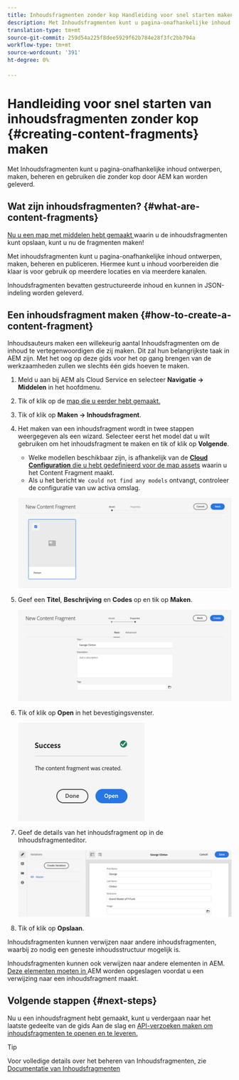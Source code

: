 ```yaml
---
title: Inhoudsfragmenten zonder kop Handleiding voor snel starten maken
description: Met Inhoudsfragmenten kunt u pagina-onafhankelijke inhoud ontwerpen, maken, beheren en gebruiken die zonder kop door AEM kan worden geleverd.
translation-type: tm+mt
source-git-commit: 259d54a225f8dee5929f62b784e28f3fc2bb794a
workflow-type: tm+mt
source-wordcount: '391'
ht-degree: 0%

---
```



# Handleiding voor snel starten van inhoudsfragmenten zonder kop {#creating-content-fragments} maken

Met Inhoudsfragmenten kunt u pagina-onafhankelijke inhoud ontwerpen, maken, beheren en gebruiken die zonder kop door AEM kan worden geleverd.

## Wat zijn inhoudsfragmenten? {#what-are-content-fragments}

[Nu u een map met middelen hebt gemaakt ](create-assets-folder.md) waarin u de inhoudsfragmenten kunt opslaan, kunt u nu de fragmenten maken!

Met inhoudsfragmenten kunt u pagina-onafhankelijke inhoud ontwerpen, maken, beheren en publiceren. Hiermee kunt u inhoud voorbereiden die klaar is voor gebruik op meerdere locaties en via meerdere kanalen.

Inhoudsfragmenten bevatten gestructureerde inhoud en kunnen in JSON-indeling worden geleverd.

## Een inhoudsfragment maken {#how-to-create-a-content-fragment}

Inhoudsauteurs maken een willekeurig aantal Inhoudsfragmenten om de inhoud te vertegenwoordigen die zij maken. Dit zal hun belangrijkste taak in AEM zijn. Met het oog op deze gids voor het op gang brengen van de werkzaamheden zullen we slechts één gids hoeven te maken.

1. Meld u aan bij AEM als Cloud Service en selecteer **Navigatie -> Middelen** in het hoofdmenu.
1. Tik of klik op de [map die u eerder hebt gemaakt.](create-assets-folder.md)
1. Tik of klik op **Maken -> Inhoudsfragment**.
1. Het maken van een inhoudsfragment wordt in twee stappen weergegeven als een wizard. Selecteer eerst het model dat u wilt gebruiken om het inhoudsfragment te maken en tik of klik op **Volgende**.
   * Welke modellen beschikbaar zijn, is afhankelijk van de [**Cloud Configuration** die u hebt gedefinieerd voor de map assets](create-assets-folder.md) waarin u het Content Fragment maakt.
   * Als u het bericht `We could not find any models` ontvangt, controleer de configuratie van uw activa omslag.

   ![Inhoudsfragmentmodel selecteren](../assets/content-fragment-model-select.png)
1. Geef een **Titel**, **Beschrijving** en **Codes** op en tik op **Maken**.

   ![Inhoudsfragment maken](../assets/content-fragment-create.png)
1. Tik of klik op **Open** in het bevestigingsvenster.

   ![Bevestiging van Content Fragment](../assets/content-fragment-confirmation.png)
1. Geef de details van het inhoudsfragment op in de Inhoudsfragmenteditor.

   ![Inhoudsfragmenteditor](../assets/content-fragment-edit.png)
1. Tik of klik op **Opslaan**.

Inhoudsfragmenten kunnen verwijzen naar andere inhoudsfragmenten, waarbij zo nodig een geneste inhoudsstructuur mogelijk is.

Inhoudsfragmenten kunnen ook verwijzen naar andere elementen in AEM. [Deze elementen moeten in ](/help/assets/manage-digital-assets.md) AEM worden opgeslagen voordat u een verwijzing naar een inhoudsfragment maakt.

## Volgende stappen {#next-steps}

Nu u een inhoudsfragment hebt gemaakt, kunt u verdergaan naar het laatste gedeelte van de gids Aan de slag en [API-verzoeken maken om inhoudsfragmenten te openen en te leveren.](create-api-request.md)

>[!TIP]
>
>Voor volledige details over het beheren van Inhoudsfragmenten, zie [Documentatie van Inhoudsfragmenten](/help/assets/content-fragments/content-fragments.md)
